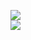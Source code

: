 [![](https://img.shields.io/badge/Made%20With-Github%20Spray-lightgrey.svg?style=for-the-badge&logo=github)](https://github.com/Annihil/github-spray#18180)  
[![](https://i.imgur.com/2DrTn0Z.gif)](https://github.com/Annihil/github-spray)